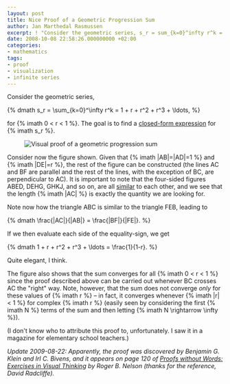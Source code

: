```yaml
---
layout: post
title: Nice Proof of a Geometric Progression Sum
author: Jan Marthedal Rasmussen
excerpt: ! "Consider the geometric series, s_r = sum_{k=0}^infty r^k = 1 + r + r^2 + r^3 + ..., for 0 < r < 1. The goal is to find a closed-form expression for s_r. [...]"
date: 2008-10-08 22:58:26.000000000 +02:00
categories:
- mathematics
tags:
- proof
- visualization
- infinite series
---
```

Consider the geometric series,

{% dmath s_r = \sum_{k=0}^\infty r^k = 1 + r + r^2 + r^3 + \ldots, %}

for {% imath 0 < r < 1 %}. The goal is to find a [closed-form expression](http://en.wikipedia.org/wiki/Closed-form_expression) for {% imath s_r %}.

<figure>
  <img src="{{site.baseurl}}media/geoprog.svg" alt="Visual proof of a geometric progression sum" class="img-responsive">
</figure>

Consider now the figure shown. Given that {% imath |AB|=|AD|=1 %} and {% imath |DE|=r %}, the rest of the figure can be constructed (the lines AC and BF are parallel and the rest of the lines, with the exception of BC, are perpendicular to AC). It is important to note that the four-sided figures ABED, DEHG, GHKJ, and so on, are all [similar](http://en.wikipedia.org/wiki/Similarity_(geometry)) to each other, and we see that the length {% imath |AC| %} is exactly the quantity we are looking for.

Note now how the triangle ABC is similar to the triangle FEB, leading to

{% dmath \frac{|AC|}{|AB|} = \frac{|BF|}{|FE|}. %}

If we then evaluate each side of the equality-sign, we get

{% dmath 1 + r + r^2 + r^3 + \ldots = \frac{1}{1-r}. %}

Quite elegant, I think.

The figure also shows that the sum converges for all {% imath 0 < r < 1 %} since the proof described above can be carried out whenever BC crosses AC the "right" way. Note, however, that the sum does not converge *only* for these values of {% imath r %} &ndash; in fact, it converges whenever {% imath |r| < 1 %} for complex {% imath r %} (easily seen by considering the first {% imath N %} terms of the sum and then letting {% imath N \rightarrow \infty %}).

(I don't know who to attribute this proof to, unfortunately. I saw it in a magazine for elementary school teachers.)

<div style="float: right;"><a href="{% amazon pww1 %}"><img src="{% bookcover pww1 %}" alt=""></a></div>

*Update 2009-08-22: Apparently, the proof was discovered by Benjamin G. Klein and Irl C. Bivens, and it appears on page 120 of <a href="{% amazon pww1 %}">Proofs without Words: Exercises in Visual Thinking</a> by Roger B. Nelson (thanks for the reference, David Radcliffe).*
